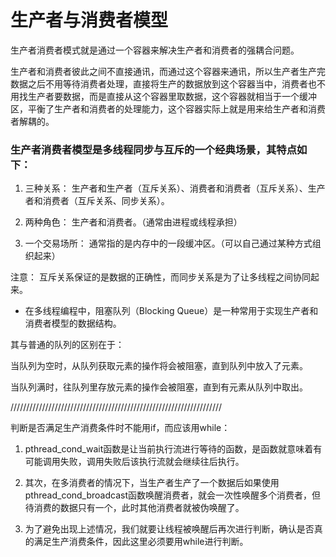 # 生产者与消费者模型

生产者消费者模式就是通过一个容器来解决生产者和消费者的强耦合问题。

生产者和消费者彼此之间不直接通讯，而通过这个容器来通讯，所以生产者生产完数据之后不用等待消费者处理，直接将生产的数据放到这个容器当中，消费者也不用找生产者要数据，而是直接从这个容器里取数据，这个容器就相当于一个缓冲区，平衡了生产者和消费者的处理能力，这个容器实际上就是用来给生产者和消费者解耦的。

### 生产者消费者模型是多线程同步与互斥的一个经典场景，其特点如下：

1. 三种关系： 生产者和生产者（互斥关系）、消费者和消费者（互斥关系）、生产者和消费者（互斥关系、同步关系）。

2. 两种角色： 生产者和消费者。（通常由进程或线程承担）

3. 一个交易场所： 通常指的是内存中的一段缓冲区。（可以自己通过某种方式组织起来）

注意： 互斥关系保证的是数据的正确性，而同步关系是为了让多线程之间协同起来。

- 在多线程编程中，阻塞队列（Blocking Queue）是一种常用于实现生产者和消费者模型的数据结构。

其与普通的队列的区别在于：

当队列为空时，从队列获取元素的操作将会被阻塞，直到队列中放入了元素。

当队列满时，往队列里存放元素的操作会被阻塞，直到有元素从队列中取出。

///////////////////////////////////////////////////////////////////

判断是否满足生产消费条件时不能用if，而应该用while：

1. pthread_cond_wait函数是让当前执行流进行等待的函数，是函数就意味着有可能调用失败，调用失败后该执行流就会继续往后执行。

2. 其次，在多消费者的情况下，当生产者生产了一个数据后如果使用pthread_cond_broadcast函数唤醒消费者，就会一次性唤醒多个消费者，但待消费的数据只有一个，此时其他消费者就被伪唤醒了。

3. 为了避免出现上述情况，我们就要让线程被唤醒后再次进行判断，确认是否真的满足生产消费条件，因此这里必须要用while进行判断。